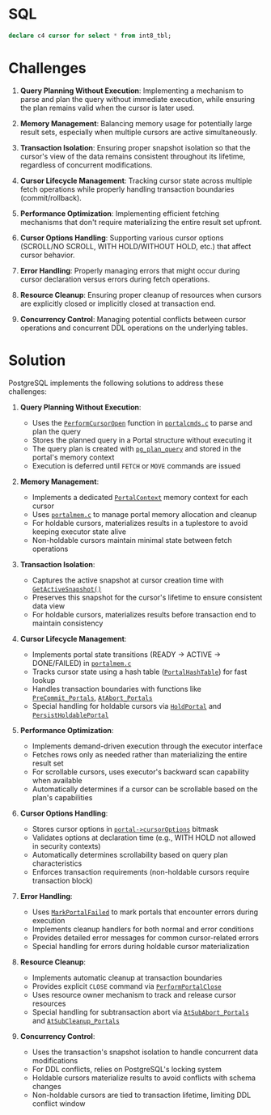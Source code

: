 # SQL

```sql
declare c4 cursor for select * from int8_tbl;
```

# Challenges

1. **Query Planning Without Execution**: Implementing a mechanism to parse and plan the query without immediate execution, while ensuring the plan remains valid when the cursor is later used.

2. **Memory Management**: Balancing memory usage for potentially large result sets, especially when multiple cursors are active simultaneously.

3. **Transaction Isolation**: Ensuring proper snapshot isolation so that the cursor's view of the data remains consistent throughout its lifetime, regardless of concurrent modifications.

4. **Cursor Lifecycle Management**: Tracking cursor state across multiple fetch operations while properly handling transaction boundaries (commit/rollback).

5. **Performance Optimization**: Implementing efficient fetching mechanisms that don't require materializing the entire result set upfront.

6. **Cursor Options Handling**: Supporting various cursor options (SCROLL/NO SCROLL, WITH HOLD/WITHOUT HOLD, etc.) that affect cursor behavior.

7. **Error Handling**: Properly managing errors that might occur during cursor declaration versus errors during fetch operations.

8. **Resource Cleanup**: Ensuring proper cleanup of resources when cursors are explicitly closed or implicitly closed at transaction end.

9. **Concurrency Control**: Managing potential conflicts between cursor operations and concurrent DDL operations on the underlying tables.

# Solution

PostgreSQL implements the following solutions to address these challenges:

1. **Query Planning Without Execution**:
   - Uses the [`PerformCursorOpen`](../../postgresql/src/backend/commands/portalcmds.c#L42) function in [`portalcmds.c`](../../postgresql/src/backend/commands/portalcmds.c) to parse and plan the query
   - Stores the planned query in a Portal structure without executing it
   - The query plan is created with [`pg_plan_query`](../../postgresql/src/backend/tcop/pquery.c) and stored in the portal's memory context
   - Execution is deferred until `FETCH` or `MOVE` commands are issued

2. **Memory Management**:
   - Implements a dedicated [`PortalContext`](../../postgresql/src/backend/utils/mmgr/portalmem.c#L166) memory context for each cursor
   - Uses [`portalmem.c`](../../postgresql/src/backend/utils/mmgr/portalmem.c) to manage portal memory allocation and cleanup
   - For holdable cursors, materializes results in a tuplestore to avoid keeping executor state alive
   - Non-holdable cursors maintain minimal state between fetch operations

3. **Transaction Isolation**:
   - Captures the active snapshot at cursor creation time with [`GetActiveSnapshot()`](../../postgresql/src/backend/utils/time/snapmgr.c)
   - Preserves this snapshot for the cursor's lifetime to ensure consistent data view
   - For holdable cursors, materializes results before transaction end to maintain consistency

4. **Cursor Lifecycle Management**:
   - Implements portal state transitions (READY → ACTIVE → DONE/FAILED) in [`portalmem.c`](../../postgresql/src/backend/utils/mmgr/portalmem.c)
   - Tracks cursor state using a hash table ([`PortalHashTable`](../../postgresql/src/backend/utils/mmgr/portalmem.c#L39)) for fast lookup
   - Handles transaction boundaries with functions like [`PreCommit_Portals`](../../postgresql/src/backend/utils/mmgr/portalmem.c#L663), [`AtAbort_Portals`](../../postgresql/src/backend/utils/mmgr/portalmem.c#L773)
   - Special handling for holdable cursors via [`HoldPortal`](../../postgresql/src/backend/utils/mmgr/portalmem.c#L631) and [`PersistHoldablePortal`](../../postgresql/src/backend/commands/portalcmds.c#L316)

5. **Performance Optimization**:
   - Implements demand-driven execution through the executor interface
   - Fetches rows only as needed rather than materializing the entire result set
   - For scrollable cursors, uses executor's backward scan capability when available
   - Automatically determines if a cursor can be scrollable based on the plan's capabilities

6. **Cursor Options Handling**:
   - Stores cursor options in [`portal->cursorOptions`](../../postgresql/src/include/utils/portal.h) bitmask
   - Validates options at declaration time (e.g., WITH HOLD not allowed in security contexts)
   - Automatically determines scrollability based on query plan characteristics
   - Enforces transaction requirements (non-holdable cursors require transaction block)

7. **Error Handling**:
   - Uses [`MarkPortalFailed`](../../postgresql/src/backend/utils/mmgr/portalmem.c#L434) to mark portals that encounter errors during execution
   - Implements cleanup handlers for both normal and error conditions
   - Provides detailed error messages for common cursor-related errors
   - Special handling for errors during holdable cursor materialization

8. **Resource Cleanup**:
   - Implements automatic cleanup at transaction boundaries
   - Provides explicit `CLOSE` command via [`PerformPortalClose`](../../postgresql/src/backend/commands/portalcmds.c#L218)
   - Uses resource owner mechanism to track and release cursor resources
   - Special handling for subtransaction abort via [`AtSubAbort_Portals`](../../postgresql/src/backend/utils/mmgr/portalmem.c#L968) and [`AtSubCleanup_Portals`](../../postgresql/src/backend/utils/mmgr/portalmem.c#L1084)

9. **Concurrency Control**:
   - Uses the transaction's snapshot isolation to handle concurrent data modifications
   - For DDL conflicts, relies on PostgreSQL's locking system
   - Holdable cursors materialize results to avoid conflicts with schema changes
   - Non-holdable cursors are tied to transaction lifetime, limiting DDL conflict window
